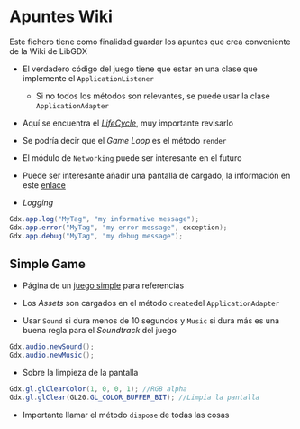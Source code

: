 # Apuntes Wiki

Este fichero tiene como finalidad guardar los apuntes que crea conveniente de la Wiki de LibGDX

* El verdadero código del juego tiene que estar en una clase que implemente el `ApplicationListener`
  * Si no todos los métodos son relevantes, se puede usar la clase `ApplicationAdapter`
* Aquí se encuentra el [*LifeCycle*](https://github.com/libgdx/libgdx/wiki/The-life-cycle), muy importante revisarlo

* Se podría decir que el *Game Loop* es el método `render`

* El módulo de `Networking` puede ser interesante en el futuro

* Puede ser interesante añadir una pantalla de cargado, la información en este [enlace](https://github.com/libgdx/libgdx/wiki/Starter-classes-%26-configuration)

* *Logging*

```java
Gdx.app.log("MyTag", "my informative message");
Gdx.app.error("MyTag", "my error message", exception);
Gdx.app.debug("MyTag", "my debug message");
```

## Simple Game

* Página de un [juego simple](https://github.com/libgdx/libgdx/wiki/A-simple-game) para referencias

* Los *Assets* son cargados en el método `create`del `ApplicationAdapter`

* Usar `Sound` si dura menos de 10 segundos y `Music` si dura más es una buena regla para el *Soundtrack* del juego

```java
Gdx.audio.newSound();
Gdx.audio.newMusic();
```

* Sobre la limpieza de la pantalla

```java
Gdx.gl.glClearColor(1, 0, 0, 1); //RGB alpha
Gdx.gl.glClear(GL20.GL_COLOR_BUFFER_BIT); //Limpia la pantalla
```

* Importante llamar el método `dispose` de todas las cosas
